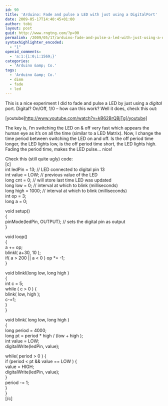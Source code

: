 ```yaml
---
id: 90
title: 'Arduino: Fade and pulse a LED with just using a DigitalPort'
date: 2009-05-17T14:40:45+01:00
author: tobi
layout: post
guid: http://www.rngtng.com/?p=90
permalink: /2009/05/17/arduino-fade-and-pulse-a-led-with-just-using-a-digitalport/
syntaxhighlighter_encoded:
  - "1"
openid_comments:
  - 'a:1:{i:0;i:1569;}'
categories:
  - 'Arduino &amp; Co.'
tags:
  - 'Arduino &amp; Co.'
  - dimm
  - fade
  - led
---
```

This is a nice experiment I did to fade and pulse a LED by just using a _digital_ port. Digital? On/Off, 1/0 &#8211; how can this work? Well it does, check this out:

[youtube]<http://www.youtube.com/watch?v=kB62BrQBjTg[/youtube]>

The key is, I&#8217;m switching the LED on & off very fast which appears the human eye as it&#8217;s on all the time (similar to a LED Matrix). Now, I change the time period between switching the LED on and off. Is the off period time longer, the LED lights low, is the off period time short, the LED lights high. Fading the period time, makes the LED pulse&#8230; nice!

Check this (still quite ugly) code:  
[c]  
int ledPin = 13; // LED connected to digital pin 13  
int value = LOW; // previous value of the LED  
long cnt = 0; // will store last time LED was updated  
long low = 0; // interval at which to blink (milliseconds)  
long high = 1000; // interval at which to blink (milliseconds)  
int op = 3;  
long a = 0;

void setup()  
{  
pinMode(ledPin, OUTPUT); // sets the digital pin as output  
}

void loop()  
{  
a += op;  
blinkl( a+30, 10 );  
if( a > 200 || a < 0 ) op *= -1;  
}

void blinkl(long low, long high )  
{  
int c = 5;  
while ( c > 0 ) {  
blink( low, high );  
c-=1;  
}  
}

void blink( long low, long high )  
{  
long period = 4000;  
long pt = period * high / (low + high );  
int value = LOW;  
digitalWrite(ledPin, value);

while( period > 0 ) {  
if (period < pt && value == LOW ) {  
value = HIGH;  
digitalWrite(ledPin, value);  
}  
period -= 1;  
}  
}  
[/c]